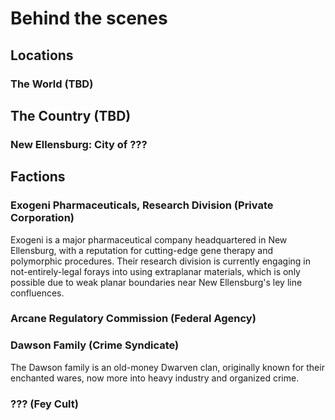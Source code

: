 # Behind the scenes
## Locations	
### The World (TBD)

## The Country (TBD)

### New Ellensburg: City of ???

## Factions
### Exogeni Pharmaceuticals, Research Division (Private Corporation)
Exogeni is a major pharmaceutical company headquartered in New Ellensburg, with
a reputation for cutting-edge gene therapy and polymorphic procedures. Their 
research division is currently engaging in not-entirely-legal forays into using
extraplanar materials, which is only possible due to weak planar boundaries near
New Ellensburg's ley line confluences. 

### Arcane Regulatory Commission (Federal Agency)

### Dawson Family (Crime Syndicate)
The Dawson family is an old-money Dwarven clan, originally known for their 
enchanted wares, now more into heavy industry and organized crime. 

### ??? (Fey Cult)




